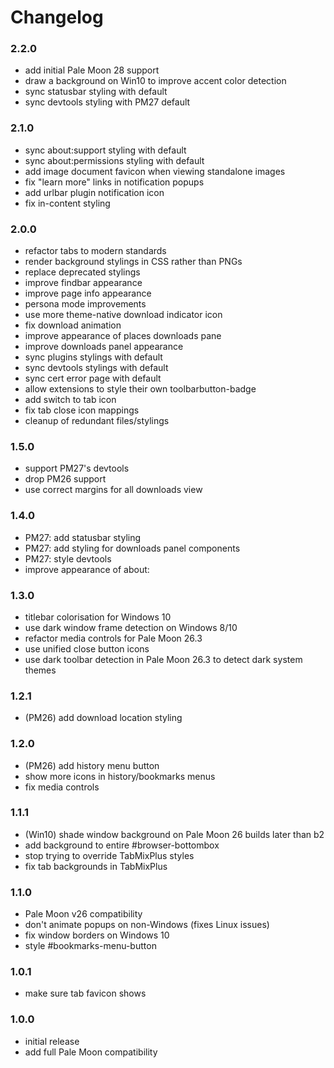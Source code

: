 # Changelog

### 2.2.0
- add initial Pale Moon 28 support
- draw a background on Win10 to improve accent color detection
- sync statusbar styling with default
- sync devtools styling with PM27 default

### 2.1.0
- sync about:support styling with default
- sync about:permissions styling with default
- add image document favicon when viewing standalone images
- fix "learn more" links in notification popups
- add urlbar plugin notification icon
- fix in-content styling

### 2.0.0
- refactor tabs to modern standards
- render background stylings in CSS rather than PNGs
- replace deprecated stylings
- improve findbar appearance
- improve page info appearance
- persona mode improvements
- use more theme-native download indicator icon
- fix download animation
- improve appearance of places downloads pane
- improve downloads panel appearance
- sync plugins stylings with default
- sync devtools stylings with default
- sync cert error page with default
- allow extensions to style their own toolbarbutton-badge
- add switch to tab icon
- fix tab close icon mappings
- cleanup of redundant files/stylings

### 1.5.0
- support PM27's devtools
- drop PM26 support
- use correct margins for all downloads view

### 1.4.0
- PM27: add statusbar styling
- PM27: add styling for downloads panel components
- PM27: style devtools
- improve appearance of about:

### 1.3.0
- titlebar colorisation for Windows 10
- use dark window frame detection on Windows 8/10
- refactor media controls for Pale Moon 26.3
- use unified close button icons
- use dark toolbar detection in Pale Moon 26.3 to detect dark system themes

### 1.2.1
- (PM26) add download location styling

### 1.2.0
- (PM26) add history menu button
- show more icons in history/bookmarks menus
- fix media controls

### 1.1.1
- (Win10) shade window background on Pale Moon 26 builds later than b2
- add background to entire #browser-bottombox
- stop trying to override TabMixPlus styles
- fix tab backgrounds in TabMixPlus

### 1.1.0
- Pale Moon v26 compatibility
- don't animate popups on non-Windows (fixes Linux issues)
- fix window borders on Windows 10
- style #bookmarks-menu-button

### 1.0.1
- make sure tab favicon shows

### 1.0.0
- initial release
- add full Pale Moon compatibility